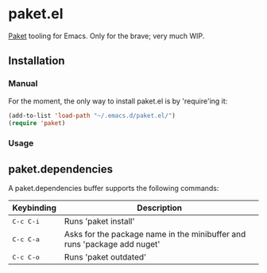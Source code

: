 # paket.el
[Paket](http://fsprojects.github.io/Paket/) tooling for Emacs.  Only for the brave; very much WIP.

## Installation

### Manual

For the moment, the only way to install paket.el is by 'require'ing it:

```el
(add-to-list 'load-path "~/.emacs.d/paket.el/")
(require 'paket)
```

### Usage

## paket.dependencies

A paket.dependencies buffer supports the following commands:

| Keybinding | Description |
|------------|-------------|
|<kbd>C-c C-i</kbd>| Runs 'paket install'|
|<kbd>C-c C-a</kbd>| Asks for the package name in the minibuffer and runs 'package add nuget'|
|<kbd>C-c C-o</kbd>| Runs 'paket outdated'|
